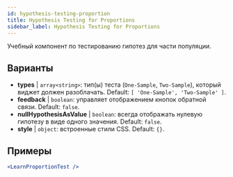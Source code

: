 ```yaml
---
id: hypothesis-testing-proportion
title: Hypothesis Testing for Proportions
sidebar_label: Hypothesis Testing for Proportions
---
```


Учебный компонент по тестированию гипотез для части популяции.

## Варианты

* __types__ | `array<string>`: тип(ы) теста (`One-Sample`, `Two-Sample`), который виджет должен разоблачать. Default: `[
  'One-Sample',
  'Two-Sample'
]`.
* __feedback__ | `boolean`: управляет отображением кнопок обратной связи. Default: `false`.
* __nullHypothesisAsValue__ | `boolean`: всегда отображать нулевую гипотезу в виде одного значения. Default: `false`.
* __style__ | `object`: встроенные стили CSS. Default: `{}`.


## Примеры

```jsx live
<LearnProportionTest />
```

